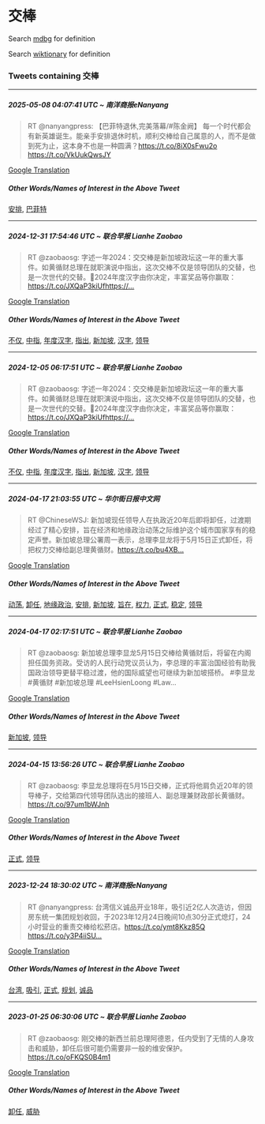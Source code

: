 # 交棒

Search [mdbg](https://www.mdbg.net/chinese/dictionary?page=worddict&wdrst=0&wdqb=交棒) for definition

Search [wiktionary](https://en.wiktionary.org/wiki/交棒) for definition

### Tweets containing 交棒

___
##### 2025-05-08 04:07:41 UTC ~ 南洋商报eNanyang
> RT @nanyangpress: 【巴菲特退休,完美落幕/#陈金阙】 每一个时代都会有新英雄诞生。能亲手安排退休时机，顺利交棒给自己属意的人，而不是做到死为止，这本身不也是一种圆满？https://t.co/8iX0sFwu2o https://t.co/VkUukQwsJY

[Google Translation](https://translate.google.com/?hi=en&tab=TT&sl=zh-CN&tl=en&op=translate&text=RT+%40nanyangpress%3A+%E3%80%90%E5%B7%B4%E8%8F%B2%E7%89%B9%E9%80%80%E4%BC%91%2C%E5%AE%8C%E7%BE%8E%E8%90%BD%E5%B9%95%2F%23%E9%99%88%E9%87%91%E9%98%99%E3%80%91+%E6%AF%8F%E4%B8%80%E4%B8%AA%E6%97%B6%E4%BB%A3%E9%83%BD%E4%BC%9A%E6%9C%89%E6%96%B0%E8%8B%B1%E9%9B%84%E8%AF%9E%E7%94%9F%E3%80%82%E8%83%BD%E4%BA%B2%E6%89%8B%E5%AE%89%E6%8E%92%E9%80%80%E4%BC%91%E6%97%B6%E6%9C%BA%EF%BC%8C%E9%A1%BA%E5%88%A9%E4%BA%A4%E6%A3%92%E7%BB%99%E8%87%AA%E5%B7%B1%E5%B1%9E%E6%84%8F%E7%9A%84%E4%BA%BA%EF%BC%8C%E8%80%8C%E4%B8%8D%E6%98%AF%E5%81%9A%E5%88%B0%E6%AD%BB%E4%B8%BA%E6%AD%A2%EF%BC%8C%E8%BF%99%E6%9C%AC%E8%BA%AB%E4%B8%8D%E4%B9%9F%E6%98%AF%E4%B8%80%E7%A7%8D%E5%9C%86%E6%BB%A1%EF%BC%9Fhttps%3A%2F%2Ft.co%2F8iX0sFwu2o+https%3A%2F%2Ft.co%2FVkUukQwsJY)
##### Other Words/Names of Interest in the Above Tweet
[安排](安排.md), [巴菲特](巴菲特.md)
___
##### 2024-12-31 17:54:46 UTC ~ 联合早报 Lianhe Zaobao
> RT @zaobaosg: 字述一年2024：交交棒是新加坡政坛这一年的重大事件。如黄循财总理在就职演说中指出，这次交棒不仅是领导团队的交替，也是一次世代的交替。📌2024年度汉字由你决定，丰富奖品等你赢取：https://t.co/JXQaP3kiUfhttps://…

[Google Translation](https://translate.google.com/?hi=en&tab=TT&sl=zh-CN&tl=en&op=translate&text=RT+%40zaobaosg%3A+%E5%AD%97%E8%BF%B0%E4%B8%80%E5%B9%B42024%EF%BC%9A%E4%BA%A4%E4%BA%A4%E6%A3%92%E6%98%AF%E6%96%B0%E5%8A%A0%E5%9D%A1%E6%94%BF%E5%9D%9B%E8%BF%99%E4%B8%80%E5%B9%B4%E7%9A%84%E9%87%8D%E5%A4%A7%E4%BA%8B%E4%BB%B6%E3%80%82%E5%A6%82%E9%BB%84%E5%BE%AA%E8%B4%A2%E6%80%BB%E7%90%86%E5%9C%A8%E5%B0%B1%E8%81%8C%E6%BC%94%E8%AF%B4%E4%B8%AD%E6%8C%87%E5%87%BA%EF%BC%8C%E8%BF%99%E6%AC%A1%E4%BA%A4%E6%A3%92%E4%B8%8D%E4%BB%85%E6%98%AF%E9%A2%86%E5%AF%BC%E5%9B%A2%E9%98%9F%E7%9A%84%E4%BA%A4%E6%9B%BF%EF%BC%8C%E4%B9%9F%E6%98%AF%E4%B8%80%E6%AC%A1%E4%B8%96%E4%BB%A3%E7%9A%84%E4%BA%A4%E6%9B%BF%E3%80%82%F0%9F%93%8C2024%E5%B9%B4%E5%BA%A6%E6%B1%89%E5%AD%97%E7%94%B1%E4%BD%A0%E5%86%B3%E5%AE%9A%EF%BC%8C%E4%B8%B0%E5%AF%8C%E5%A5%96%E5%93%81%E7%AD%89%E4%BD%A0%E8%B5%A2%E5%8F%96%EF%BC%9Ahttps%3A%2F%2Ft.co%2FJXQaP3kiUfhttps%3A%2F%2F%E2%80%A6)
##### Other Words/Names of Interest in the Above Tweet
[不仅](不仅.md), [中指](中指.md), [年度汉字](年度汉字.md), [指出](指出.md), [新加坡](新加坡.md), [汉字](汉字.md), [领导](领导.md)
___
##### 2024-12-05 06:17:51 UTC ~ 联合早报 Lianhe Zaobao
> RT @zaobaosg: 字述一年2024：交交棒是新加坡政坛这一年的重大事件。如黄循财总理在就职演说中指出，这次交棒不仅是领导团队的交替，也是一次世代的交替。📌2024年度汉字由你决定，丰富奖品等你赢取：https://t.co/JXQaP3kiUfhttps://…

[Google Translation](https://translate.google.com/?hi=en&tab=TT&sl=zh-CN&tl=en&op=translate&text=RT+%40zaobaosg%3A+%E5%AD%97%E8%BF%B0%E4%B8%80%E5%B9%B42024%EF%BC%9A%E4%BA%A4%E4%BA%A4%E6%A3%92%E6%98%AF%E6%96%B0%E5%8A%A0%E5%9D%A1%E6%94%BF%E5%9D%9B%E8%BF%99%E4%B8%80%E5%B9%B4%E7%9A%84%E9%87%8D%E5%A4%A7%E4%BA%8B%E4%BB%B6%E3%80%82%E5%A6%82%E9%BB%84%E5%BE%AA%E8%B4%A2%E6%80%BB%E7%90%86%E5%9C%A8%E5%B0%B1%E8%81%8C%E6%BC%94%E8%AF%B4%E4%B8%AD%E6%8C%87%E5%87%BA%EF%BC%8C%E8%BF%99%E6%AC%A1%E4%BA%A4%E6%A3%92%E4%B8%8D%E4%BB%85%E6%98%AF%E9%A2%86%E5%AF%BC%E5%9B%A2%E9%98%9F%E7%9A%84%E4%BA%A4%E6%9B%BF%EF%BC%8C%E4%B9%9F%E6%98%AF%E4%B8%80%E6%AC%A1%E4%B8%96%E4%BB%A3%E7%9A%84%E4%BA%A4%E6%9B%BF%E3%80%82%F0%9F%93%8C2024%E5%B9%B4%E5%BA%A6%E6%B1%89%E5%AD%97%E7%94%B1%E4%BD%A0%E5%86%B3%E5%AE%9A%EF%BC%8C%E4%B8%B0%E5%AF%8C%E5%A5%96%E5%93%81%E7%AD%89%E4%BD%A0%E8%B5%A2%E5%8F%96%EF%BC%9Ahttps%3A%2F%2Ft.co%2FJXQaP3kiUfhttps%3A%2F%2F%E2%80%A6)
##### Other Words/Names of Interest in the Above Tweet
[不仅](不仅.md), [中指](中指.md), [年度汉字](年度汉字.md), [指出](指出.md), [新加坡](新加坡.md), [汉字](汉字.md), [领导](领导.md)
___
##### 2024-04-17 21:03:55 UTC ~ 华尔街日报中文网
> RT @ChineseWSJ: 新加坡现任领导人在执政近20年后即将卸任，过渡期经过了精心安排，旨在经济和地缘政治动荡之际维护这个城市国家享有的稳定声誉。新加坡总理公署周一表示，总理李显龙将于5月15日正式卸任，将把权力交棒给副总理黄循财。https://t.co/bu4XB…

[Google Translation](https://translate.google.com/?hi=en&tab=TT&sl=zh-CN&tl=en&op=translate&text=RT+%40ChineseWSJ%3A+%E6%96%B0%E5%8A%A0%E5%9D%A1%E7%8E%B0%E4%BB%BB%E9%A2%86%E5%AF%BC%E4%BA%BA%E5%9C%A8%E6%89%A7%E6%94%BF%E8%BF%9120%E5%B9%B4%E5%90%8E%E5%8D%B3%E5%B0%86%E5%8D%B8%E4%BB%BB%EF%BC%8C%E8%BF%87%E6%B8%A1%E6%9C%9F%E7%BB%8F%E8%BF%87%E4%BA%86%E7%B2%BE%E5%BF%83%E5%AE%89%E6%8E%92%EF%BC%8C%E6%97%A8%E5%9C%A8%E7%BB%8F%E6%B5%8E%E5%92%8C%E5%9C%B0%E7%BC%98%E6%94%BF%E6%B2%BB%E5%8A%A8%E8%8D%A1%E4%B9%8B%E9%99%85%E7%BB%B4%E6%8A%A4%E8%BF%99%E4%B8%AA%E5%9F%8E%E5%B8%82%E5%9B%BD%E5%AE%B6%E4%BA%AB%E6%9C%89%E7%9A%84%E7%A8%B3%E5%AE%9A%E5%A3%B0%E8%AA%89%E3%80%82%E6%96%B0%E5%8A%A0%E5%9D%A1%E6%80%BB%E7%90%86%E5%85%AC%E7%BD%B2%E5%91%A8%E4%B8%80%E8%A1%A8%E7%A4%BA%EF%BC%8C%E6%80%BB%E7%90%86%E6%9D%8E%E6%98%BE%E9%BE%99%E5%B0%86%E4%BA%8E5%E6%9C%8815%E6%97%A5%E6%AD%A3%E5%BC%8F%E5%8D%B8%E4%BB%BB%EF%BC%8C%E5%B0%86%E6%8A%8A%E6%9D%83%E5%8A%9B%E4%BA%A4%E6%A3%92%E7%BB%99%E5%89%AF%E6%80%BB%E7%90%86%E9%BB%84%E5%BE%AA%E8%B4%A2%E3%80%82https%3A%2F%2Ft.co%2Fbu4XB%E2%80%A6)
##### Other Words/Names of Interest in the Above Tweet
[动荡](动荡.md), [卸任](卸任.md), [地缘政治](地缘政治.md), [安排](安排.md), [新加坡](新加坡.md), [旨在](旨在.md), [权力](权力.md), [正式](正式.md), [稳定](稳定.md), [领导](领导.md)
___
##### 2024-04-17 02:17:51 UTC ~ 联合早报 Lianhe Zaobao
> RT @zaobaosg: 新加坡总理李显龙5月15日交棒给黄循财后，将留在内阁担任国务资政。受访的人民行动党议员认为，李总理的丰富治国经验有助我国政治领导更替平稳过渡，他的国际威望也可继续为新加坡搭桥。 #李显龙 #黄循财 #新加坡总理 #LeeHsienLoong #Law…

[Google Translation](https://translate.google.com/?hi=en&tab=TT&sl=zh-CN&tl=en&op=translate&text=RT+%40zaobaosg%3A+%E6%96%B0%E5%8A%A0%E5%9D%A1%E6%80%BB%E7%90%86%E6%9D%8E%E6%98%BE%E9%BE%995%E6%9C%8815%E6%97%A5%E4%BA%A4%E6%A3%92%E7%BB%99%E9%BB%84%E5%BE%AA%E8%B4%A2%E5%90%8E%EF%BC%8C%E5%B0%86%E7%95%99%E5%9C%A8%E5%86%85%E9%98%81%E6%8B%85%E4%BB%BB%E5%9B%BD%E5%8A%A1%E8%B5%84%E6%94%BF%E3%80%82%E5%8F%97%E8%AE%BF%E7%9A%84%E4%BA%BA%E6%B0%91%E8%A1%8C%E5%8A%A8%E5%85%9A%E8%AE%AE%E5%91%98%E8%AE%A4%E4%B8%BA%EF%BC%8C%E6%9D%8E%E6%80%BB%E7%90%86%E7%9A%84%E4%B8%B0%E5%AF%8C%E6%B2%BB%E5%9B%BD%E7%BB%8F%E9%AA%8C%E6%9C%89%E5%8A%A9%E6%88%91%E5%9B%BD%E6%94%BF%E6%B2%BB%E9%A2%86%E5%AF%BC%E6%9B%B4%E6%9B%BF%E5%B9%B3%E7%A8%B3%E8%BF%87%E6%B8%A1%EF%BC%8C%E4%BB%96%E7%9A%84%E5%9B%BD%E9%99%85%E5%A8%81%E6%9C%9B%E4%B9%9F%E5%8F%AF%E7%BB%A7%E7%BB%AD%E4%B8%BA%E6%96%B0%E5%8A%A0%E5%9D%A1%E6%90%AD%E6%A1%A5%E3%80%82+%23%E6%9D%8E%E6%98%BE%E9%BE%99+%23%E9%BB%84%E5%BE%AA%E8%B4%A2+%23%E6%96%B0%E5%8A%A0%E5%9D%A1%E6%80%BB%E7%90%86+%23LeeHsienLoong+%23Law%E2%80%A6)
##### Other Words/Names of Interest in the Above Tweet
[新加坡](新加坡.md), [领导](领导.md)
___
##### 2024-04-15 13:56:26 UTC ~ 联合早报 Lianhe Zaobao
> RT @zaobaosg: 李显龙总理将在5月15日交棒，正式将他肩负近20年的领导棒子，交给第四代领导团队选出的接班人、副总理兼财政部长黄循财。https://t.co/97um1bWJnh

[Google Translation](https://translate.google.com/?hi=en&tab=TT&sl=zh-CN&tl=en&op=translate&text=RT+%40zaobaosg%3A+%E6%9D%8E%E6%98%BE%E9%BE%99%E6%80%BB%E7%90%86%E5%B0%86%E5%9C%A85%E6%9C%8815%E6%97%A5%E4%BA%A4%E6%A3%92%EF%BC%8C%E6%AD%A3%E5%BC%8F%E5%B0%86%E4%BB%96%E8%82%A9%E8%B4%9F%E8%BF%9120%E5%B9%B4%E7%9A%84%E9%A2%86%E5%AF%BC%E6%A3%92%E5%AD%90%EF%BC%8C%E4%BA%A4%E7%BB%99%E7%AC%AC%E5%9B%9B%E4%BB%A3%E9%A2%86%E5%AF%BC%E5%9B%A2%E9%98%9F%E9%80%89%E5%87%BA%E7%9A%84%E6%8E%A5%E7%8F%AD%E4%BA%BA%E3%80%81%E5%89%AF%E6%80%BB%E7%90%86%E5%85%BC%E8%B4%A2%E6%94%BF%E9%83%A8%E9%95%BF%E9%BB%84%E5%BE%AA%E8%B4%A2%E3%80%82https%3A%2F%2Ft.co%2F97um1bWJnh)
##### Other Words/Names of Interest in the Above Tweet
[正式](正式.md), [领导](领导.md)
___
##### 2023-12-24 18:30:02 UTC ~ 南洋商报eNanyang
> RT @nanyangpress: 台湾信义诚品开业18年，吸引近2亿人次造访，但因房东统一集团规划收回，于2023年12月24日晚间10点30分正式熄灯，24小时营业的重责交棒给松菸店。https://t.co/ymt8Kkz85Q https://t.co/y3P4iiSU…

[Google Translation](https://translate.google.com/?hi=en&tab=TT&sl=zh-CN&tl=en&op=translate&text=RT+%40nanyangpress%3A+%E5%8F%B0%E6%B9%BE%E4%BF%A1%E4%B9%89%E8%AF%9A%E5%93%81%E5%BC%80%E4%B8%9A18%E5%B9%B4%EF%BC%8C%E5%90%B8%E5%BC%95%E8%BF%912%E4%BA%BF%E4%BA%BA%E6%AC%A1%E9%80%A0%E8%AE%BF%EF%BC%8C%E4%BD%86%E5%9B%A0%E6%88%BF%E4%B8%9C%E7%BB%9F%E4%B8%80%E9%9B%86%E5%9B%A2%E8%A7%84%E5%88%92%E6%94%B6%E5%9B%9E%EF%BC%8C%E4%BA%8E2023%E5%B9%B412%E6%9C%8824%E6%97%A5%E6%99%9A%E9%97%B410%E7%82%B930%E5%88%86%E6%AD%A3%E5%BC%8F%E7%86%84%E7%81%AF%EF%BC%8C24%E5%B0%8F%E6%97%B6%E8%90%A5%E4%B8%9A%E7%9A%84%E9%87%8D%E8%B4%A3%E4%BA%A4%E6%A3%92%E7%BB%99%E6%9D%BE%E8%8F%B8%E5%BA%97%E3%80%82https%3A%2F%2Ft.co%2Fymt8Kkz85Q+https%3A%2F%2Ft.co%2Fy3P4iiSU%E2%80%A6)
##### Other Words/Names of Interest in the Above Tweet
[台湾](台湾.md), [吸引](吸引.md), [正式](正式.md), [规划](规划.md), [诚品](诚品.md)
___
##### 2023-01-25 06:30:06 UTC ~ 联合早报 Lianhe Zaobao
> RT @zaobaosg: 刚交棒的新西兰前总理阿德恩，任内受到了无情的人身攻击和威胁，卸任后很可能仍需要非一般的维安保护。https://t.co/oFKQS0B4m1

[Google Translation](https://translate.google.com/?hi=en&tab=TT&sl=zh-CN&tl=en&op=translate&text=RT+%40zaobaosg%3A+%E5%88%9A%E4%BA%A4%E6%A3%92%E7%9A%84%E6%96%B0%E8%A5%BF%E5%85%B0%E5%89%8D%E6%80%BB%E7%90%86%E9%98%BF%E5%BE%B7%E6%81%A9%EF%BC%8C%E4%BB%BB%E5%86%85%E5%8F%97%E5%88%B0%E4%BA%86%E6%97%A0%E6%83%85%E7%9A%84%E4%BA%BA%E8%BA%AB%E6%94%BB%E5%87%BB%E5%92%8C%E5%A8%81%E8%83%81%EF%BC%8C%E5%8D%B8%E4%BB%BB%E5%90%8E%E5%BE%88%E5%8F%AF%E8%83%BD%E4%BB%8D%E9%9C%80%E8%A6%81%E9%9D%9E%E4%B8%80%E8%88%AC%E7%9A%84%E7%BB%B4%E5%AE%89%E4%BF%9D%E6%8A%A4%E3%80%82https%3A%2F%2Ft.co%2FoFKQS0B4m1)
##### Other Words/Names of Interest in the Above Tweet
[卸任](卸任.md), [威胁](威胁.md)

